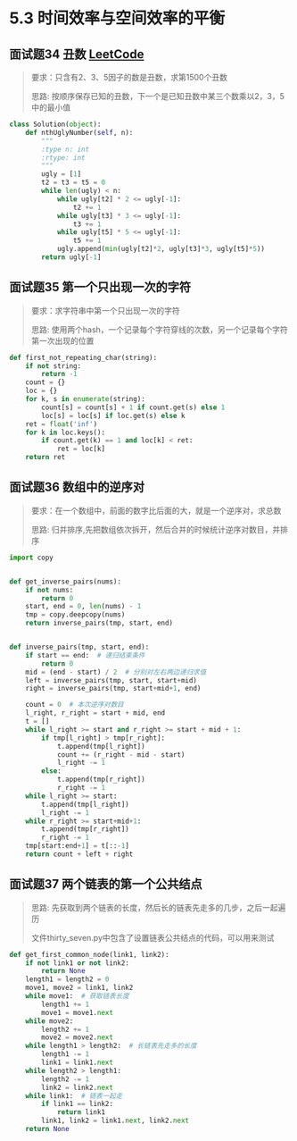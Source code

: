 # 5.3 时间效率与空间效率的平衡

## 面试题34 丑数 [LeetCode](https://leetcode.com/problems/ugly-number-ii/)
> 要求：只含有2、3、5因子的数是丑数，求第1500个丑数
>
> 思路: 按顺序保存已知的丑数，下一个是已知丑数中某三个数乘以2，3，5中的最小值

```python
class Solution(object):
    def nthUglyNumber(self, n):
        """
        :type n: int
        :rtype: int
        """
        ugly = [1]
        t2 = t3 = t5 = 0
        while len(ugly) < n:
            while ugly[t2] * 2 <= ugly[-1]:
                t2 += 1
            while ugly[t3] * 3 <= ugly[-1]:
                t3 += 1
            while ugly[t5] * 5 <= ugly[-1]:
                t5 += 1
            ugly.append(min(ugly[t2]*2, ugly[t3]*3, ugly[t5]*5))
        return ugly[-1]
```

## 面试题35 第一个只出现一次的字符
> 要求：求字符串中第一个只出现一次的字符
>
> 思路: 使用两个hash，一个记录每个字符穿线的次数，另一个记录每个字符第一次出现的位置

```python
def first_not_repeating_char(string):
    if not string:
        return -1
    count = {}
    loc = {}
    for k, s in enumerate(string):
        count[s] = count[s] + 1 if count.get(s) else 1
        loc[s] = loc[s] if loc.get(s) else k
    ret = float('inf')
    for k in loc.keys():
        if count.get(k) == 1 and loc[k] < ret:
            ret = loc[k]
    return ret
```

## 面试题36 数组中的逆序对
> 要求：在一个数组中，前面的数字比后面的大，就是一个逆序对，求总数
>
> 思路: 归并排序,先把数组依次拆开，然后合并的时候统计逆序对数目，并排序

```python
import copy


def get_inverse_pairs(nums):
    if not nums:
        return 0
    start, end = 0, len(nums) - 1
    tmp = copy.deepcopy(nums)
    return inverse_pairs(tmp, start, end)


def inverse_pairs(tmp, start, end):
    if start == end:  # 递归结束条件
        return 0
    mid = (end - start) / 2  # 分别对左右两边递归求值
    left = inverse_pairs(tmp, start, start+mid)
    right = inverse_pairs(tmp, start+mid+1, end)

    count = 0  # 本次逆序对数目
    l_right, r_right = start + mid, end
    t = []
    while l_right >= start and r_right >= start + mid + 1:
        if tmp[l_right] > tmp[r_right]:
            t.append(tmp[l_right])
            count += (r_right - mid - start)
            l_right -= 1
        else:
            t.append(tmp[r_right])
            r_right -= 1
    while l_right >= start:
        t.append(tmp[l_right])
        l_right -= 1
    while r_right >= start+mid+1:
        t.append(tmp[r_right])
        r_right -= 1
    tmp[start:end+1] = t[::-1]
    return count + left + right
```

## 面试题37 两个链表的第一个公共结点
> 思路: 先获取到两个链表的长度，然后长的链表先走多的几步，之后一起遍历
>
> 文件thirty_seven.py中包含了设置链表公共结点的代码，可以用来测试

```python
def get_first_common_node(link1, link2):
    if not link1 or not link2:
        return None
    length1 = length2 = 0
    move1, move2 = link1, link2
    while move1:  # 获取链表长度
        length1 += 1
        move1 = move1.next
    while move2:
        length2 += 1
        move2 = move2.next
    while length1 > length2:  # 长链表先走多的长度
        length1 -= 1
        link1 = link1.next
    while length2 > length1:
        length2 -= 1
        link2 = link2.next
    while link1:  # 链表一起走
        if link1 == link2:
            return link1
        link1, link2 = link1.next, link2.next
    return None
```